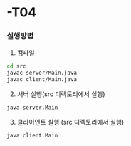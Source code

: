 # -T04

### 실행방법
1. 컴파일
```bash
cd src
javac server/Main.java
javac client/Main.java
```
2. 서버 실행(src 디렉토리에서 실행)
```bash
java server.Main
```
3. 클라이언트 실행 (src 디렉토리에서 실행)
```bash
java client.Main
```